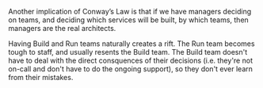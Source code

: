 Another implication of Conway’s Law is that if we have managers deciding on teams, and deciding which services will be built, by which teams, then managers are the real architects.

Having Build and Run teams naturally creates a rift. The Run team becomes tough to staff, and usually resents the Build team. The Build team doesn't have to deal with the direct consquences of their decisions (i.e. they're not on-call and don't have to do the ongoing support), so they don't ever learn from their mistakes.
